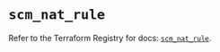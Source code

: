 # `scm_nat_rule`

Refer to the Terraform Registry for docs: [`scm_nat_rule`](https://registry.terraform.io/providers/paloaltonetworks/scm/1.0.2/docs/resources/nat_rule).

